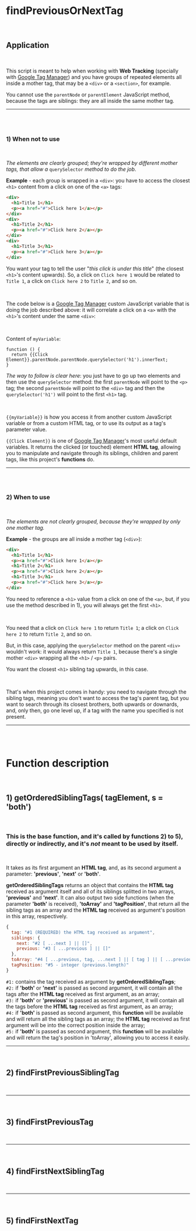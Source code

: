 # findPreviousOrNextTag

<br>

## Application

<br>

This script is meant to help when working with <b>Web Tracking</b> (specially with <a href="https://tagmanager.google.com">Google Tag Manager</a>) and you have groups of repeated elements all inside a mother tag, that may be a ```<div>``` or a ```<section>```, for example.

You cannot use the ```parentNode``` or ```parentElement``` JavaScript method, because the tags are siblings: they are all inside the same mother tag.

---

<br><br>

### 1) When not to use

<br>

<i>The elements are clearly grouped; they're wrapped by different mother tags, that allow a</i> ```querySelector``` <i>method to do the job</i>.

<b>Example</b> - each group is wrapped in a ```<div>```: you have to access the closest ```<h1>``` content from a click on one of the ```<a>``` tags:

```html
<div>
  <h1>Title 1</h1>
  <p><a href="#">Click here 1</a></p>
</div>
<div>
  <h1>Title 2</h1>
  <p><a href="#">Click here 2</a></p>
</div>
<div>
  <h1>Title 3</h1>
  <p><a href="#">Click here 3</a></p>
</div>
```

You want your tag to tell the user "<i>this click is under this title</i>" (the closest ```<h1>```'s content upwards). So, a click on ```Click here 1``` would be related to ```Title 1```, a click on ```Click here 2``` to ```Title 2```, and so on.

<br>

The code below is a <a href="https://tagmanager.google.com">Google Tag Manager</a> custom JavaScript variable that is doing the job described above: it will correlate a click on a ```<a>``` with the ```<h1>```'s content under the same ```<div>```:


<br>

Content of ```myVariable```:
```
function () {
  return {{Click Element}}.parentNode.parentNode.querySelector('h1').innerText;
}
```

<i>The way to follow is clear here</i>: you just have to go up two elements and then use the ```querySelector``` method: the first ```parentNode``` will point to the ```<p>``` tag; the second ```parentNode``` will point to the ```<div>``` tag and then the ```querySelector('h1')``` will point to the first ```<h1>``` tag.

<br>

```{{myVariable}}``` is how you access it from another custom JavaScript variable or from a custom HTML tag, or to use its output as a tag's parameter value.

```{{Click Element}}``` is one of <a href="https://tagmanager.google.com">Google Tag Manager</a>'s most useful default variables. It returns the clicked (or touched) element <b>HTML tag</b>, allowing you to manipulate and navigate through its siblings, children and parent tags, like this project's <b>functions</b> do.

---

<br><br>

### 2) When to use

<br>

<i>The elements are not clearly grouped, because they're wrapped by only one mother tag.</i>

<b>Example</b> - the groups are all inside a mother tag (```<div>```):

```html
<div>
  <h1>Title 1</h1>
  <p><a href="#">Click here 1</a></p>
  <h1>Title 2</h1>
  <p><a href="#">Click here 2</a></p>
  <h1>Title 3</h1>
  <p><a href="#">Click here 3</a></p>
</div>
```

You need to reference a ```<h1>``` value from a click on one of the ```<a>```, but, if you use the method described in 1), you will always get the first ```<h1>```.

<br>

You need that a click on ```Click here 1``` to return ```Title 1```; a click on ```Click here 2``` to return ```Title 2```, and so on.

But, in this case, applying the ```querySelector``` method on the parent ```<div>``` wouldn't work: it would always return ```Title 1```, because there's a single mother ```<div>``` wrapping all the ```<h1>``` / ```<p>``` pairs.

You want the closest ```<h1>``` sibling tag upwards, in this case.

<br>

That's when this project comes in handy: you need to navigate through the sibling tags, meaning you don't want to access the tag's parent tag, but you want to search through its closest brothers, both upwards or downards, and, only then, go one level up, if a tag with the name you specified is not present.

---
<br><br>

# Function description

<br>

## 1) getOrderedSiblingTags( tagElement, s = 'both')

<br>

### This is the base function, and it's called by functions 2) to 5), directly or indirectly, and it's <i>not</i> meant to be used by itself.

<br>

It takes as its first argument an <b>HTML tag</b>, and, as its second argument a parameter: <b>'previous'</b>, <b>'next'</b> or <b>'both'</b>.

<b>getOrderedSiblingTags</b> returns an object that contains the <b>HTML tag</b> received as argument itself and all of its siblings splitted in two arrays, <b>'previous'</b> and <b>'next'</b>. It can also output two side functions (when the parameter <b>'both'</b> is received), <b>'toArray'</b> and <b>'tagPosition'</b>, that return all the sibling tags as an array and the <b>HTML tag</b> received as argument's position in this array, respectively.

```javascript
{
  tag: "#1 (REQUIRED) the HTML tag received as argument",
  siblings: {
    next: "#2 [ ...next ] || []",
    previous: "#3 [ ...previous ] || []"
  },
  toArray: "#4 [ ...previous, tag, ...next ] || [ tag ] || [ ...previous, tag ] || [ tag, ...next ]",
  tagPosition: "#5 - integer (previous.length)"
}
```

```#1:``` contains the tag received as argument by <b>getOrderedSiblingTags</b>;<br>
```#2:``` if <b>'both'</b> or <b>'next'</b> is passed as second argument, it will contain all the tags after the <b>HTML tag</b> received as first argument, as an array;<br>
```#3:``` if <b>'both'</b> or <b>'previous'</b> is passed as second argument, it will contain all the tags before the <b>HTML tag</b> received as first argument, as an array;<br>
```#4:``` if <b>'both'</b> is passed as second argument, this <b>function</b> will be available and will return all the sibling tags as an array; the <b>HTML tag</b> received as first argument will be into the correct position inside the array;<br>
```#5:``` if <b>'both'</b> is passed as second argument, this <b>function</b> will be available and will return the tag's position in 'toArray', allowing you to access it easily.<br>

---

<br>

## 2) findFirstPreviousSiblingTag

<br>



---

<br>

## 3) findFirstPreviousTag

<br>



---

<br>

## 4) findFirstNextSiblingTag

<br>



---

<br>

## 5) findFirstNextTag

<br>


